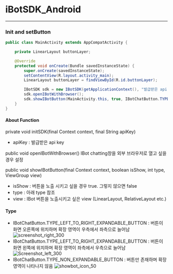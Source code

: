 # iBotSDK_Android
---
### Init and setButton
```java
public class MainActivity extends AppCompatActivity {

    private LinearLayout buttonLayer;

    @Override
    protected void onCreate(Bundle savedInstanceState) {
        super.onCreate(savedInstanceState);
        setContentView(R.layout.activity_main);
        LinearLayout buttonLayer = findViewById(R.id.buttonLayer);

        IBotSDK sdk = new IBotSDK(getApplicationContext(), "발급받은 api key");
        sdk.openIBotWithBrowser();
        sdk.showIBotButton(MainActivity.this, true, IBotChatButton.TYPE_RIGHT_TO_LEFT_EXPANDABLE_BUTTON, buttonLayer);
    }
}
```
#### About Function
private void initSDK(final Context context, final String apiKey)
 - apiKey : 발급받은 api key

public void openIBotWithBrowser()
 IBot chatting창을 외부 브라우저로 열고 싶을 경우 설정

public void showIBotButton(final Context context, boolean isShow, int type, ViewGroup view)
 - isShow : 버튼을 노출 시키고 싶을 경우 true. 그렇지 않으면 false
 - type : 아래 type 참조
 - view : IBot 버튼을 노출시키고 싶은 view (LinearLayout, RelativeLayout etc.)

#### Type
   - IBotChatButton.TYPE_LEFT_TO_RIGHT_EXPANDABLE_BUTTON : 버튼이 화면 오른쪽에 위치하며 확장 영역이 우측에서 좌측으로 늘어남
   ![screenshot_right_300](https://user-images.githubusercontent.com/56538133/66888820-00d12300-f01b-11e9-9cb8-2c62bd402b2e.jpg)
   - IBotChatButton.TYPE_LEFT_TO_RIGHT_EXPANDABLE_BUTTON : 버튼이 화면 왼쪽에 위치하며 확장 영역이 좌측에서 우측으로 늘어남
   ![Screenshot_left_300](https://user-images.githubusercontent.com/56538133/66888821-0169b980-f01b-11e9-81f8-dd9817720f9d.jpg)
   - IBotChatButton.TYPE_NON_EXPANDABLE_BUTTON : 버튼만 존재하며 확장영역이 나타나지 않음
   ![showbot_icon_50](https://user-images.githubusercontent.com/56538133/66888822-0169b980-f01b-11e9-8501-9540a4fc1408.png)



